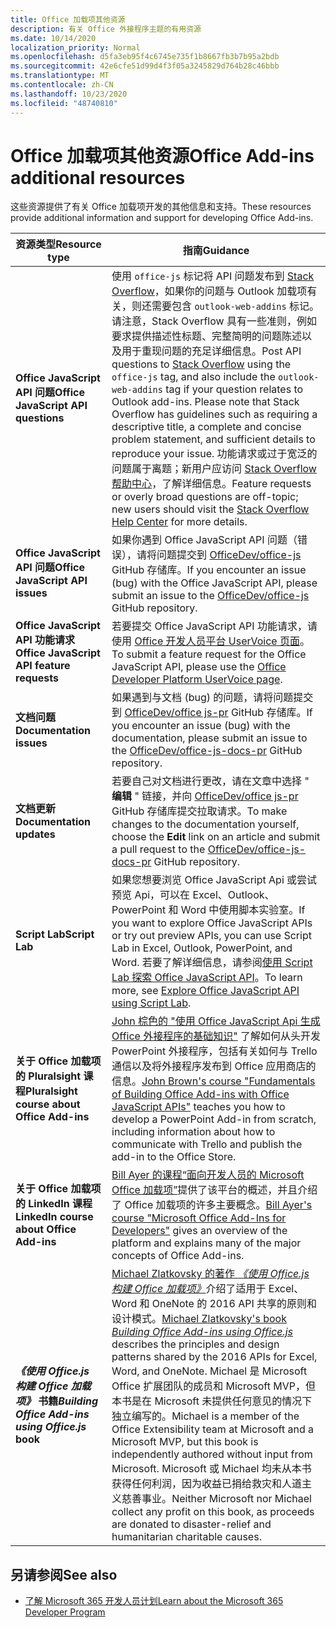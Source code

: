 ```yaml
---
title: Office 加载项其他资源
description: 有关 Office 外接程序主题的有用资源
ms.date: 10/14/2020
localization_priority: Normal
ms.openlocfilehash: d5fa3eb95f4c6745e735f1b8667fb3b7b95a2bdb
ms.sourcegitcommit: 42e6cfe51d99d4f3f05a3245829d764b28c46bbb
ms.translationtype: MT
ms.contentlocale: zh-CN
ms.lasthandoff: 10/23/2020
ms.locfileid: "48740810"
---
```

# <a name="office-add-ins-additional-resources"></a><span data-ttu-id="959a1-103">Office 加载项其他资源</span><span class="sxs-lookup"><span data-stu-id="959a1-103">Office Add-ins additional resources</span></span>

<span data-ttu-id="959a1-104">这些资源提供了有关 Office 加载项开发的其他信息和支持。</span><span class="sxs-lookup"><span data-stu-id="959a1-104">These resources provide additional information and support for developing Office Add-ins.</span></span>

|<span data-ttu-id="959a1-105">**资源类型**</span><span class="sxs-lookup"><span data-stu-id="959a1-105">**Resource type**</span></span>|<span data-ttu-id="959a1-106">**指南**</span><span class="sxs-lookup"><span data-stu-id="959a1-106">**Guidance**</span></span>|
|-----------------|------------|
|<span data-ttu-id="959a1-107">**Office JavaScript API 问题**</span><span class="sxs-lookup"><span data-stu-id="959a1-107">**Office JavaScript API questions**</span></span> | <span data-ttu-id="959a1-108">使用 `office-js` 标记将 API 问题发布到 [Stack Overflow](https://stackoverflow.com/questions/tagged/office-js)，如果你的问题与 Outlook 加载项有关，则还需要包含 `outlook-web-addins` 标记。请注意，Stack Overflow 具有一些准则，例如要求提供描述性标题、完整简明的问题陈述以及用于重现问题的充足详细信息。</span><span class="sxs-lookup"><span data-stu-id="959a1-108">Post API questions to [Stack Overflow](https://stackoverflow.com/questions/tagged/office-js) using the `office-js` tag, and also include the `outlook-web-addins` tag if your question relates to Outlook add-ins. Please note that Stack Overflow has guidelines such as requiring a descriptive title, a complete and concise problem statement, and sufficient details to reproduce your issue.</span></span> <span data-ttu-id="959a1-109">功能请求或过于宽泛的问题属于离题；新用户应访问 [Stack Overflow 帮助中心](https://stackoverflow.com/help/how-to-ask)，了解详细信息。</span><span class="sxs-lookup"><span data-stu-id="959a1-109">Feature requests or overly broad questions are off-topic; new users should visit the [Stack Overflow Help Center](https://stackoverflow.com/help/how-to-ask) for more details.</span></span>|
|<span data-ttu-id="959a1-110">**Office JavaScript API 问题**</span><span class="sxs-lookup"><span data-stu-id="959a1-110">**Office JavaScript API issues**</span></span>| <span data-ttu-id="959a1-111">如果你遇到 Office JavaScript API 问题（错误），请将问题提交到 <a href="https://github.com/officedev/office-js/issues" target="_blank">OfficeDev/office-js</a> GitHub 存储库。</span><span class="sxs-lookup"><span data-stu-id="959a1-111">If you encounter an issue (bug) with the Office JavaScript API, please submit an issue to the <a href="https://github.com/officedev/office-js/issues" target="_blank">OfficeDev/office-js</a> GitHub repository.</span></span>|
|<span data-ttu-id="959a1-112">**Office JavaScript API 功能请求**</span><span class="sxs-lookup"><span data-stu-id="959a1-112">**Office JavaScript API feature requests**</span></span>| <span data-ttu-id="959a1-113">若要提交 Office JavaScript API 功能请求，请使用 <a href="https://officespdev.uservoice.com/" target="_blank">Office 开发人员平台 UserVoice 页面</a>。</span><span class="sxs-lookup"><span data-stu-id="959a1-113">To submit a feature request for the Office JavaScript API, please use the <a href="https://officespdev.uservoice.com/" target="_blank">Office Developer Platform UserVoice page</a>.</span></span>|
|<span data-ttu-id="959a1-114">**文档问题**</span><span class="sxs-lookup"><span data-stu-id="959a1-114">**Documentation issues**</span></span>| <span data-ttu-id="959a1-115">如果遇到与文档 (bug) 的问题，请将问题提交到 <a href="https://github.com/officedev/office-js-docs-pr/issues" target="_blank">OfficeDev/office js-pr</a> GitHub 存储库。</span><span class="sxs-lookup"><span data-stu-id="959a1-115">If you encounter an issue (bug) with the documentation, please submit an issue to the <a href="https://github.com/officedev/office-js-docs-pr/issues" target="_blank">OfficeDev/office-js-docs-pr</a> GitHub repository.</span></span>|
|<span data-ttu-id="959a1-116">**文档更新**</span><span class="sxs-lookup"><span data-stu-id="959a1-116">**Documentation updates**</span></span>| <span data-ttu-id="959a1-117">若要自己对文档进行更改，请在文章中选择 " **编辑** " 链接，并向 <a href="https://github.com/officedev/office-js-docs-pr" target="_blank">OfficeDev/office js-pr</a> GitHub 存储库提交拉取请求。</span><span class="sxs-lookup"><span data-stu-id="959a1-117">To make changes to the documentation yourself, choose the **Edit** link on an article and submit a pull request to the <a href="https://github.com/officedev/office-js-docs-pr" target="_blank">OfficeDev/office-js-docs-pr</a> GitHub repository.</span></span>|
|<span data-ttu-id="959a1-118">**Script Lab**</span><span class="sxs-lookup"><span data-stu-id="959a1-118">**Script Lab**</span></span>| <span data-ttu-id="959a1-119">如果您想要浏览 Office JavaScript Api 或尝试预览 Api，可以在 Excel、Outlook、PowerPoint 和 Word 中使用脚本实验室。</span><span class="sxs-lookup"><span data-stu-id="959a1-119">If you want to explore Office JavaScript APIs or try out preview APIs, you can use Script Lab in Excel, Outlook, PowerPoint, and Word.</span></span> <span data-ttu-id="959a1-120">若要了解详细信息，请参阅[使用 Script Lab 探索 Office JavaScript API](../overview/explore-with-script-lab.md)。</span><span class="sxs-lookup"><span data-stu-id="959a1-120">To learn more, see [Explore Office JavaScript API using Script Lab](../overview/explore-with-script-lab.md).</span></span> |
|<span data-ttu-id="959a1-121">**关于 Office 加载项的 Pluralsight 课程**</span><span class="sxs-lookup"><span data-stu-id="959a1-121">**Pluralsight course about Office Add-ins**</span></span>| <span data-ttu-id="959a1-122"><a href="https://www.pluralsight.com/courses/build-office-addins-js-api" target="_blank">John 棕色的 "使用 Office JavaScript Api 生成 Office 外接程序的基础知识"</a> 了解如何从头开发 PowerPoint 外接程序，包括有关如何与 Trello 通信以及将外接程序发布到 Office 应用商店的信息。</span><span class="sxs-lookup"><span data-stu-id="959a1-122"><a href="https://www.pluralsight.com/courses/build-office-addins-js-api" target="_blank">John Brown's course "Fundamentals of Building Office Add-ins with Office JavaScript APIs"</a> teaches you how to develop a PowerPoint Add-in from scratch, including information about how to communicate with Trello and publish the add-in to the Office Store.</span></span>|
|<span data-ttu-id="959a1-123">**关于 Office 加载项的 LinkedIn 课程**</span><span class="sxs-lookup"><span data-stu-id="959a1-123">**LinkedIn course about Office Add-ins**</span></span>| <span data-ttu-id="959a1-124"><a href="https://www.linkedin.com/learning/microsoft-office-add-ins-for-developers/microsoft-office-add-ins?u=3322">Bill Ayer 的课程“面向开发人员的 Microsoft Office 加载项”</a>提供了该平台的概述，并且介绍了 Office 加载项的许多主要概念。</span><span class="sxs-lookup"><span data-stu-id="959a1-124"><a href="https://www.linkedin.com/learning/microsoft-office-add-ins-for-developers/microsoft-office-add-ins?u=3322">Bill Ayer's course "Microsoft Office Add-Ins for Developers"</a> gives an overview of the platform and explains many of the major concepts of Office Add-ins.</span></span>|
|<span data-ttu-id="959a1-125">**_《使用 Office.js 构建 Office 加载项》_ 书籍**</span><span class="sxs-lookup"><span data-stu-id="959a1-125">**_Building Office Add-ins using Office.js_ book**</span></span>| <span data-ttu-id="959a1-126"><a href="https://leanpub.com/buildingofficeaddins">Michael Zlatkovsky 的著作 *《使用 Office.js 构建 Office 加载项》*</a>介绍了适用于 Excel、Word 和 OneNote 的 2016 API 共享的原则和设计模式。</span><span class="sxs-lookup"><span data-stu-id="959a1-126"><a href="https://leanpub.com/buildingofficeaddins">Michael Zlatkovsky's book *Building Office Add-ins using Office.js*</a> describes the principles and design patterns shared by the 2016 APIs for Excel, Word, and OneNote.</span></span> <span data-ttu-id="959a1-127">Michael 是 Microsoft Office 扩展团队的成员和 Microsoft MVP，但本书是在 Microsoft 未提供任何意见的情况下独立编写的。</span><span class="sxs-lookup"><span data-stu-id="959a1-127">Michael is a member of the Office Extensibility team at Microsoft and a Microsoft MVP, but this book is independently authored without input from Microsoft.</span></span> <span data-ttu-id="959a1-128">Microsoft 或 Michael 均未从本书获得任何利润，因为收益已捐给救灾和人道主义慈善事业。</span><span class="sxs-lookup"><span data-stu-id="959a1-128">Neither Microsoft nor Michael collect any profit on this book, as proceeds are donated to disaster-relief and humanitarian charitable causes.</span></span>|

## <a name="see-also"></a><span data-ttu-id="959a1-129">另请参阅</span><span class="sxs-lookup"><span data-stu-id="959a1-129">See also</span></span>
- [<span data-ttu-id="959a1-130">了解 Microsoft 365 开发人员计划</span><span class="sxs-lookup"><span data-stu-id="959a1-130">Learn about the Microsoft 365 Developer Program</span></span>](https://developer.microsoft.com/microsoft-365/dev-program)